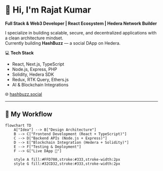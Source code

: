 # 👋 Hi, I'm Rajat Kumar

**Full Stack & Web3 Developer | React Ecosystem | Hedera Network Builder**  

I specialize in building scalable, secure, and decentralized applications with a clean architecture mindset.  
Currently building **HashBuzz** — a social DApp on Hedera.  

💻 **Tech Stack**  
- React, Next.js, TypeScript  
- Node.js, Express, PHP  
- Solidity, Hedera SDK  
- Redux, RTK Query, Ethers.js  
- AI & Blockchain Integrations  

🌐 [hashbuzz.social](https://hashbuzz.social)

---

## 🚀 My Workflow

```mermaid
flowchart TD
    A["Idea"] --> B["Design Architecture"]
    B --> C["Frontend Development (React + TypeScript)"]
    C --> D["Backend APIs (Node.js + Express)"]
    D --> E["Blockchain Integration (Hedera + Solidity)"]
    E --> F["Testing & Deployment"]
    F --> G["Live DApp 🚀"]
    
    style A fill:#FFD700,stroke:#333,stroke-width:2px
    style G fill:#32CD32,stroke:#333,stroke-width:2px

```

